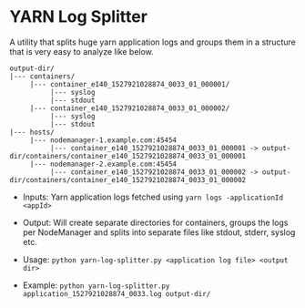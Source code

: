 # YARN Log Splitter
A utility that splits huge yarn application logs and groups them in a structure that is very easy to analyze like below.
```
output-dir/
|--- containers/
     |--- container_e140_1527921028874_0033_01_000001/
          |--- syslog
          |--- stdout
     |--- container_e140_1527921028874_0033_01_000002/
          |--- syslog
          |--- stdout
|--- hosts/
     |--- nodemanager-1.example.com:45454
          |--- container_e140_1527921028874_0033_01_000001 -> output-dir/containers/container_e140_1527921028874_0033_01_000001
     |--- nodemanager-2.example.com:45454
          |--- container_e140_1527921028874_0033_01_000002 -> output-dir/containers/container_e140_1527921028874_0033_01_000002
```

- Inputs: Yarn application logs fetched using `yarn logs -applicationId <appId>`
- Output: Will create separate directories for containers, groups the logs per NodeManager and splits into separate files like stdout, stderr, syslog etc.

- Usage: ```python yarn-log-splitter.py <application log file> <output dir>```
- Example: ```python yarn-log-splitter.py application_1527921028874_0033.log output-dir/```
